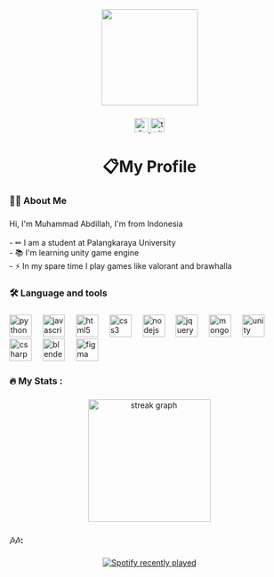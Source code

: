 <div align="center">
  <img height="173" src="https://gifdb.com/images/featured/anime-3gvj176e7l4g7xfd.gif"  />
</div>

###

<div align="center">
  <a href="https://discord.com/users/534859616249577502" target="_blank">
    <img src="https://img.shields.io/static/v1?message=Discord&logo=discord&label=&color=7289DA&logoColor=white&labelColor=&style=for-the-badge" height="25" alt="discord logo"  />
  </a>
  <a href="https://twitter.com/IhatSama" target="_blank">
    <img src="https://img.shields.io/static/v1?message=Twitter&logo=twitter&label=&color=1DA1F2&logoColor=white&labelColor=&style=for-the-badge" height="25" alt="twitter logo"  />
  </a>
</div>

###

<h1 align="center">📋My Profile</h1>

###

<h3 align="left">👩‍💻  About Me</h3>

###

<p align="left">Hi, I'm Muhammad Abdillah, I'm from Indonesia<br><br>- ✏ I am a student at Palangkaraya University<br>- 📚 I'm learning unity game engine<br>- ⚡ In my spare time I play games like valorant and brawhalla</p>

###

<h3 align="left">🛠 Language and tools</h3>

###

<div align="left">
  <img src="https://cdn.jsdelivr.net/gh/devicons/devicon/icons/python/python-original.svg" height="40" alt="python logo"  />
  <img width="12" />
  <img src="https://cdn.jsdelivr.net/gh/devicons/devicon/icons/javascript/javascript-original.svg" height="40" alt="javascript logo"  />
  <img width="12" />
  <img src="https://cdn.jsdelivr.net/gh/devicons/devicon/icons/html5/html5-original.svg" height="40" alt="html5 logo"  />
  <img width="12" />
  <img src="https://cdn.jsdelivr.net/gh/devicons/devicon/icons/css3/css3-original.svg" height="40" alt="css3 logo"  />
  <img width="12" />
  <img src="https://cdn.jsdelivr.net/gh/devicons/devicon/icons/nodejs/nodejs-original.svg" height="40" alt="nodejs logo"  />
  <img width="12" />
  <img src="https://cdn.jsdelivr.net/gh/devicons/devicon/icons/jquery/jquery-original.svg" height="40" alt="jquery logo"  />
  <img width="12" />
  <img src="https://cdn.jsdelivr.net/gh/devicons/devicon/icons/mongodb/mongodb-original.svg" height="40" alt="mongodb logo"  />
  <img width="12" />
  <img src="https://cdn.jsdelivr.net/gh/devicons/devicon/icons/unity/unity-original.svg" height="40" alt="unity logo"  />
  <img width="12" />
  <img src="https://cdn.jsdelivr.net/gh/devicons/devicon/icons/csharp/csharp-original.svg" height="40" alt="csharp logo"  />
  <img width="12" />
  <img src="https://cdn.jsdelivr.net/gh/devicons/devicon/icons/blender/blender-original.svg" height="40" alt="blender logo"  />
  <img width="12" />
  <img src="https://cdn.jsdelivr.net/gh/devicons/devicon/icons/figma/figma-original.svg" height="40" alt="figma logo"  />
</div>

###

<h3 align="left">🔥   My Stats :</h3>

###

<div align="center">
  <img src="https://streak-stats.demolab.com?user=Ihatnest&locale=en&mode=daily&theme=tokyonight&hide_border=false&border_radius=5&order=3" height="220" alt="streak graph"  />
</div>

###

<h3 align="left">🎶🎶:</h3>

###

<div align="center">
  <a href="https://open.spotify.com/user/31zqpuztdewvmqpnuo4bhlsceyqa">
    <img src="https://spotify-recently-played-readme.vercel.app/api?user=31zqpuztdewvmqpnuo4bhlsceyqa" alt="Spotify recently played"  />
  </a>
</div>

###

